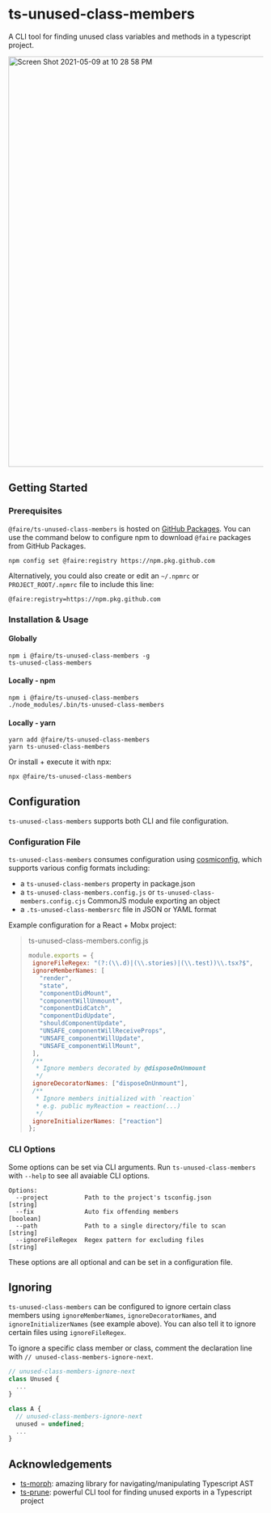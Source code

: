 # ts-unused-class-members

A CLI tool for finding unused class variables and methods in a typescript project.

<img width="812" alt="Screen Shot 2021-05-09 at 10 28 58 PM" src="https://user-images.githubusercontent.com/10435612/117598513-cf3c1300-b0fc-11eb-80d5-1ec4cba1e178.png">

## Getting Started

### Prerequisites
`@faire/ts-unused-class-members` is hosted on [GitHub Packages](https://docs.github.com/en/packages/working-with-a-github-packages-registry/working-with-the-npm-registry#installing-a-package). You can use the command below to configure npm to download `@faire` packages from GitHub Packages.

```
npm config set @faire:registry https://npm.pkg.github.com
```

Alternatively, you could also create or edit an `~/.npmrc` or `PROJECT_ROOT/.npmrc` file to include this line:

```
@faire:registry=https://npm.pkg.github.com
```

### Installation & Usage
#### Globally
```
npm i @faire/ts-unused-class-members -g
ts-unused-class-members
```

#### Locally - npm
```
npm i @faire/ts-unused-class-members
./node_modules/.bin/ts-unused-class-members
```

#### Locally - yarn
```
yarn add @faire/ts-unused-class-members
yarn ts-unused-class-members
```

Or install + execute it with npx:

```
npx @faire/ts-unused-class-members
```

## Configuration
`ts-unused-class-members` supports both CLI and file configuration.

### Configuration File
`ts-unused-class-members` consumes configuration using [cosmiconfig](https://github.com/davidtheclark/cosmiconfig#cosmiconfig), which supports various config formats including:
- a `ts-unused-class-members` property in package.json
- a `ts-unused-class-members.config.js` or `ts-unused-class-members.config.cjs` CommonJS module exporting an object
- a `.ts-unused-class-membersrc` file in JSON or YAML format


Example configuration for a React + Mobx project:
> ts-unused-class-members.config.js
> ```js
> module.exports = {
>  ignoreFileRegex: "(?:(\\.d)|(\\.stories)|(\\.test))\\.tsx?$",
>  ignoreMemberNames: [
>    "render",
>    "state",
>    "componentDidMount",
>    "componentWillUnmount",
>    "componentDidCatch",
>    "componentDidUpdate",
>    "shouldComponentUpdate",
>    "UNSAFE_componentWillReceiveProps",
>    "UNSAFE_componentWillUpdate",
>    "UNSAFE_componentWillMount",
>  ],
>  /**
>   * Ignore members decorated by @disposeOnUnmount
>   */
>  ignoreDecoratorNames: ["disposeOnUnmount"],
>  /**
>   * Ignore members initialized with `reaction`
>   * e.g. public myReaction = reaction(...)
>   */
>  ignoreInitializerNames: ["reaction"]
>};
> ```  

### CLI Options
Some options can be set via CLI arguments. Run `ts-unused-class-members` with `--help` to see all avaiable CLI options.
```
Options:
  --project          Path to the project's tsconfig.json                [string]
  --fix              Auto fix offending members                        [boolean]
  --path             Path to a single directory/file to scan            [string]
  --ignoreFileRegex  Regex pattern for excluding files                  [string]
```
These options are all optional and can be set in a configuration file.

## Ignoring
`ts-unused-class-members` can be configured to ignore certain class members using `ignoreMemberNames`, `ignoreDecoratorNames`, and `ignoreInitializerNames` (see example above). You can also tell it to ignore certain files using `ignoreFileRegex`.

To ignore a specific class member or class, comment the declaration line with `// unused-class-members-ignore-next`.
```js
// unused-class-members-ignore-next
class Unused {
  ...
}

class A {
  // unused-class-members-ignore-next
  unused = undefined;
  ...
}
```


## Acknowledgements
- [ts-morph](https://github.com/dsherret/ts-morph): amazing library for navigating/manipulating Typescript AST
- [ts-prune](https://github.com/nadeesha/ts-prune): powerful CLI tool for finding unused exports in a Typescript project
